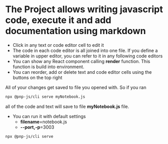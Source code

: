 # The Project allows writing javascript code, execute it and add documentation using markdown  

- Click in any text or code editor cell to edit it
- The code in each code editor is all joined into one file. If you define a variable in upper editor, you can refer to it in any following code editors
- You can show any React component calling **render** function. This function is build into environment.
- You can reorder, add or delete text and code editor cells using the buttons on the top right

All of your changes get saved to file you opened with. So if you ran 

```bash
npx @pnp-js/cli serve myNotebook.js
```
all of the code and text will save to file **myNotebook.js** file.  
- You can run it with default settings
    - **filename**=notebook.js
    - **--port,-p**=3003
```bash
npx @pnp-js/cli serve
```


